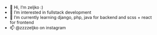 - 👋 Hi, I’m zeljko :)
- 👀 I’m interested in fullstack development
- 🌱 I’m currently learning django, php, java for backend and scss + react for frontend
- 📫 @zzzzeljko on instagram

<!---
zpavicic/zpavicic is a ✨ special ✨ repository because its `README.md` (this file) appears on your GitHub profile.
You can click the Preview link to take a look at your changes.
--->
